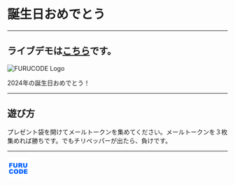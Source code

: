 # 誕生日おめでとう

---

## ライブデモは[こちら](https://kennyfully88.github.io/tanjoubi_omedetou/)です。

<img src="assets/images/demo.gif" style="width: 128px" alt="FURUCODE Logo"/>

2024年の誕生日おめでとう！

---

## 遊び方

プレゼント袋を開けてメールトークンを集めてください。メールトークンを３枚集めれば勝ちです。でもチリペッパーが出たら、負けです。

---

<img src="assets/images/furu_code_logo.png" style="width: 50px" alt="FURUCODE Logo"/>